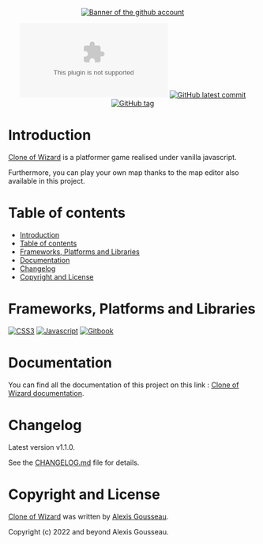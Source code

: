 <div align="center">

[![Banner of the github account](./resources/assets/images/github-visual.png)](https://clone-of-wizard.alexis-gousseau.com/)

[![Website test](https://img.shields.io/website-up-down-green-red/https/clone-of-wizard.alexis-gousseau.com?style=for-the-badge)](https://clone-of-wizard.alexis-gousseau.com)
[![GitHub latest commit](https://img.shields.io/github/last-commit/alexis-gss/clone-of-wizard/develop?color=5A718A&style=for-the-badge)](https://github.com/alexis-gss/clone-of-wizard/commit/master)
[![GitHub tag](https://img.shields.io/github/tag/alexis-gss/clone-of-wizard?style=for-the-badge&color=5A718A)](https://github.com/alexis-gss/clone-of-wizard/tags)

</div>

# Introduction

[Clone of Wizard](http://clone-of-wizard.alexis-gousseau.com/) is a platformer game realised under vanilla javascript.

Furthermore, you can play your own map thanks to the map editor also available in this project.

# Table of contents

- [Introduction](#introduction)
- [Table of contents](#table-of-contents)
- [Frameworks, Platforms and Libraries](#frameworks-platforms-and-libraries)
- [Documentation](#documentation)
- [Changelog](#changelog)
- [Copyright and License](#copyright-and-license)

# Frameworks, Platforms and Libraries

[![CSS3](https://img.shields.io/badge/CSS3-1572B6?style=for-the-badge&logo=css3&logoColor=white)](https://developer.mozilla.org/fr/docs/Web/CSS)
[![Javascript](https://img.shields.io/badge/JavaScript-323330?style=for-the-badge&logo=javascript&logoColor=F7DF1E)](https://developer.mozilla.org/fr/docs/Web/JavaScript)
[![Gitbook](https://img.shields.io/badge/GitBook-7B36ED?style=for-the-badge&logo=gitbook&logoColor=white)](https://www.gitbook.com/)

# Documentation

You can find all the documentation of this project on this link : [Clone of Wizard documentation](https://docs-clone-of-wizard.alexis-gousseau.com).

# Changelog

Latest version v1.1.0.

See the [CHANGELOG.md](CHANGELOG.md) file for details.

# Copyright and License

[Clone of Wizard](http://clone-of-wizard.alexis-gousseau.com/) was written by [Alexis Gousseau](https://github.com/alexis-gss).

Copyright (c) 2022 and beyond Alexis Gousseau.
